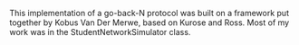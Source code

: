 This implementation of a go-back-N protocol was built on a framework put together by Kobus Van Der
Merwe, based on Kurose and Ross. Most of my work was in the StudentNetworkSimulator class.

